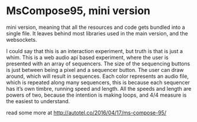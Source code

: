 # MsCompose95, mini version

mini version, meaning that all the resources and code gets bundled into a single file. It leaves behind most libraries used in the main version, and the websockets.

I could say that this is an interaction experiment, but truth is that is just a whim. This is a web audio api based experiment, where the user is presented with an array of sequencers. The size of the sequencing buttons is just between being a pixel and a sequencer button. The user can draw around, which will result in sequences. Each color represents an audio file, which is repeated along many sequencers, this is because each sequencer has it’s own timbre, running speed and length. All the speeds and length are powers of two, because the intention is making loops, and 4/4 measure is the easiest to understand.

read some more at http://autotel.co/2016/04/17/ms-compose-95/
